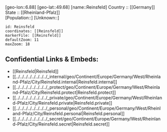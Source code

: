 ﻿---
location: [49.68,6.88] 
mapzoom: [7,12] 
mapmarker: city 
type: City
tags:
- geo/City


SpocWebEntityId: 33699
isDeleted: false
confidential: public

---
[geo-lon::6.88] 
[geo-lat::49.68] 
[name::Reinsfeld] 
Country :: [[Germany]]  
State :: [[Rheinland-Pfalz]]  
[Population::] 
[Unknown::] 


```leaflet
id: Reinsfeld
coordinates: [[Reinsfeld]] 
markerFile: [[Reinsfeld]] 
defaultZoom: 11 
maxZoom: 18
```


## Confidential Links & Embeds: 
- [[Reinsfeld|Reinsfeld]]  
- [[../../../../../../../../_internal/geo/Continent/Europe/Germany/West/Rheinland-Pfalz/City/Reinsfeld.internal|Reinsfeld.internal]] 
- [[../../../../../../../../_protect/geo/Continent/Europe/Germany/West/Rheinland-Pfalz/City/Reinsfeld.protect|Reinsfeld.protect]] 
- [[../../../../../../../../_private/geo/Continent/Europe/Germany/West/Rheinland-Pfalz/City/Reinsfeld.private|Reinsfeld.private]] 
- [[../../../../../../../../_personal/geo/Continent/Europe/Germany/West/Rheinland-Pfalz/City/Reinsfeld.personal|Reinsfeld.personal]] 
- [[../../../../../../../../_secret/geo/Continent/Europe/Germany/West/Rheinland-Pfalz/City/Reinsfeld.secret|Reinsfeld.secret]] 
